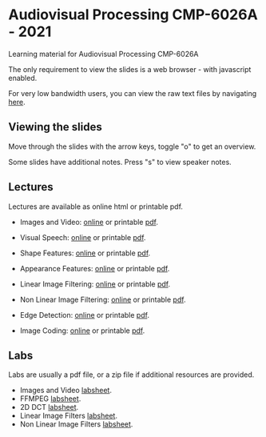 # Audiovisual Processing CMP-6026A - 2021

Learning material for Audiovisual Processing CMP-6026A

The only requirement to view the slides is a web browser - with javascript enabled.

For very low bandwidth users, you can view the raw text files
by navigating [here](https://github.com/uea-teaching/audio-visual-2021).

## Viewing the slides

Move through the slides with the arrow keys, toggle "o" to get an overview.

Some slides have additional notes. Press "s" to view speaker notes.

## Lectures

Lectures are available as online html or printable pdf.

- Images and Video: [online](lectures/images-video.html)
  or printable [pdf](lectures/images-video.bmr.pdf).

- Visual Speech: [online](lectures/visual-speech.html)
  or printable [pdf](lectures/visual-speech.bmr.pdf).

- Shape Features: [online](lectures/shape-features.html)
  or printable [pdf](lectures/shape-features.bmr.pdf).

- Appearance Features: [online](lectures/appearance-features.html)
  or printable [pdf](lectures/appearance-features.bmr.pdf).

- Linear Image Filtering: [online](lectures/linear-filtering.html)
  or printable [pdf](lectures/linear-filtering.bmr.pdf).

- Non Linear Image Filtering: [online](lectures/non-linear-filtering.html)
  or printable [pdf](lectures/non-linear-filtering.bmr.pdf).

- Edge Detection: [online](lectures/edge-detection.html)
  or printable [pdf](lectures/edge-detection.bmr.pdf).

- Image Coding: [online](lectures/image-coding.html)
  or printable [pdf](lectures/image-coding.bmr.pdf).

## Labs

Labs are usually a pdf file, or a zip file if additional resources are provided.

- Images and Video [labsheet](labs/01-images-video.lab.pdf).
- FFMPEG [labsheet](labs/02-ffmpeg.lab.pdf).
- 2D DCT [labsheet](labs/03-2D-DCT.lab.pdf).
- Linear Image Filters [labsheet](labs/04-linear-image-filters.lab.pdf).
- Non Linear Image Filters [labsheet](labs/05-non-linear-image-filters.lab.pdf).

